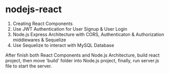 # nodejs-react

1. Creating React Components 
2. Use JWT Authentication for User Signup & User Login
3. Node.js Express Architecture with CORS, Authenticaton & Authorization middlewares & Sequelize
4. Use Sequelize to interact with MySQL Database

After finish both React Components and Node.js Architecture, build react project, then move 'build' folder into Node.js project, finally, run server.js file to start the server. 
